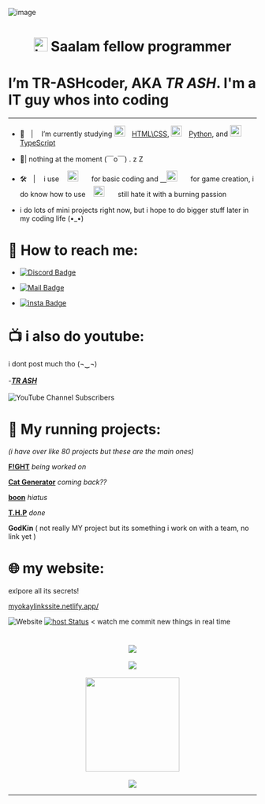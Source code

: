![image](https://github.com/user-attachments/assets/4535dc7f-f908-4703-92bd-2e7c94244191)





# ㅤㅤ<img src="https://user-images.githubusercontent.com/1303154/88677602-1635ba80-d120-11ea-84d8-d263ba5fc3c0.gif" width="28px" height="28px" alt="hi"> Saalam fellow programmer

# I’m TR-ASHcoder, AKA *TR ASH*. I'm a IT guy whos into coding
____


- 📝ㅤ| ㅤI’m currently studying <img width="22px" src="https://cdn-icons-png.flaticon.com/512/732/732212.png" style="padding-right:10px;" /> [HTML\CSS](https://en.wikipedia.org/wiki/HTML), <img width="22px" src="https://cdn3.iconfinder.com/data/icons/logos-and-brands-adobe/512/267_Python-512.png" style="padding-right:10px;" /> [Python](https://www.python.org/), and <img width="23px" src="https://upload.wikimedia.org/wikipedia/commons/thumb/f/f5/Typescript.svg/64px-Typescript.svg.png" style="padding-right:10px;" /> [TypeScript](https://www.typescriptlang.org/) 


- 🛌| nothing at the moment (￣o￣) . z Z



- 🛠️ㅤ| ㅤi useㅤ [<img alt="not vscode wink wink" width="22px" src="https://images.seeklogo.com/logo-png/32/1/visual-studio-code-logo-png_seeklogo-323431.png?v=1957908002713609064" style="padding-right:10px;" />](https://vscodium.com/#install)ㅤ  for basic coding and  [ㅤ<img alt="Godot" width="22px" src="https://seeklogo.com/images/G/godot-logo-04018C7E51-seeklogo.com.png" style="padding-right:10px;" />](https://godotengine.org/download/windows/)ㅤ for game creation, i do know how to use ㅤ[<img alt="Visual Studio" width="22px" src="https://user-images.githubusercontent.com/90879002/214135633-f489ead8-d75f-43fc-ae04-1d8e185fac35.png" style="padding-right:10px;" />](https://visualstudio.microsoft.com/vs/) ㅤstill hate it with a burning passion 


- i do lots of mini projects right now, but i hope to do bigger stuff later in my coding life (•_•)



# 📲 How to reach me: 

- [![Discord Badge](https://img.shields.io/badge/-usernamee.-5865F2?style=flat&labelColor=5865F2&logo=Discord&logoColor=white&link=https://discord.com/channels/@me)](https://discordapp.com/users/385354004114178050)


- [![Mail Badge](https://img.shields.io/badge/-trash3791@gmail.com-c0392b?style=flat&labelColor=c0392b&logo=gmail&logoColor=white)](mailto:trash3791@gmail.com)


- [![insta Badge](https://img.shields.io/badge/-tr___ash___-962fbf?style=flat&labelColor=d62976&logo=Instagram&logoColor=white&link=https://www.instagram.com/tr___ash___/)](https://www.instagram.com/tr___ash___/)





# 📺 i also do youtube:
i dont post much tho (¬‿¬)
<br>
<br>
-[***TR ASH***](https://youtube.com/channel/UCnCUHqT1Jo_JDEtfS07g42g)
<br>
<br>
![YouTube Channel Subscribers](https://img.shields.io/youtube/channel/subscribers/UCnCUHqT1Jo_JDEtfS07g42g?logo=youtube&logoColor=red&style=for-the-badge)


# 🏃 My running projects:
*(i have over like 80 projects but these are the main ones)*

[**F!GHT**](https://www.roblox.com/games/14887419602/movement-testing) *being worked on*

[**Cat Generator**](https://cat-generator.tr-ash.repl.co) *coming back??*

[**boon**](https://github.com/TR-ASHcoder/Boon) *hiatus*

[**T.H.P**](https://github.com/TR-ASHcoder/The-Hadith-Project-/tree/main) *done*

**GodKin** ( not really MY project but its something i work on with a team, no link yet )


# 🌐 my website: 
exlpore all its secrets!

[myokaylinkssite.netlify.app/](https://myokaylinkssite.netlify.app/)


 
![Website](https://img.shields.io/website?label=status&flat&url=https%3A%2F%2Fmyokaylinkssite.netlify.app/)
[![host Status](https://api.netlify.com/api/v1/badges/f9327376-880d-4816-9f86-b3f917c061fa/deploy-status)](https://app.netlify.com/sites/myokaylinkssite/deploys) < watch me commit new things in real time



# 


<p align="center">
  <img src="https://discord.c99.nl/widget/theme-3/385354004114178050.png"/> 
  <br>
  <br>
  <img src="https://github-readme-stats-eight-theta.vercel.app/api//?username=TR-ASHcoder&layout=&exclude_lang=ruby&theme=tokyonight" />
  <br/>
  <br/>
  <img height="190cm" src="https://github-readme-stats-eight-theta.vercel.app/api/top-langs/?username=TR-ASHcoder&layout=donut&exclude_lang=ruby&theme=tokyonight">
  <br/>
  <br/> 
  
</a>
  <img src="https://komarev.com/ghpvc/?username=TR-ASHcoder&style=flat&color=red"/>
</p>

____









